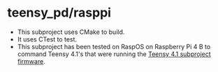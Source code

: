 # teensy_pd/rasppi

- This subproject uses CMake to build.
- It uses CTest to test.
- This subproject has been tested on RaspOS on Raspberry Pi 4 B to command Teensy 4.1's that were running the [Teensy 4.1 subproject firmware](../teensy/).
